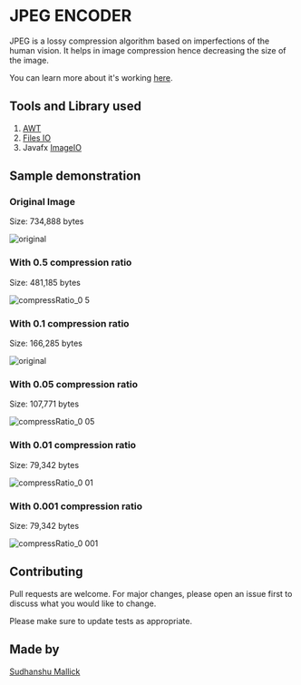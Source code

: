# JPEG ENCODER

JPEG is a lossy compression algorithm based on imperfections of the human vision. It helps in image compression hence decreasing the size of the image. 

You can learn more about it's working [here](https://www.graphicsmill.com/docs/gm5/UnderstandingofJPEGEncodingParameters.htm).

## Tools and Library used
1. [AWT](https://www.javatpoint.com/java-awt)
2. [Files IO](https://www.w3schools.com/java/java_files.asp)
3. Javafx [ImageIO](https://docs.oracle.com/javase/7/docs/api/javax/imageio/ImageIO.html)

## Sample demonstration
### Original Image
Size: 734,888 bytes

![original](https://user-images.githubusercontent.com/44547947/109645985-9a9c6000-7b7d-11eb-96ba-eccb2bd2a42a.jpeg) 

### With 0.5 compression ratio
Size: 481,185 bytes

![compressRatio_0 5](https://user-images.githubusercontent.com/44547947/109645979-97a16f80-7b7d-11eb-8323-36069171200e.jpeg)

### With 0.1 compression ratio
Size: 166,285 bytes

![original](https://user-images.githubusercontent.com/44547947/109645985-9a9c6000-7b7d-11eb-96ba-eccb2bd2a42a.jpeg) 

### With 0.05 compression ratio
Size: 107,771 bytes

![compressRatio_0 05](https://user-images.githubusercontent.com/44547947/109645974-9708d900-7b7d-11eb-985d-27c57faf29a2.jpeg)


### With 0.01 compression ratio
Size: 79,342 bytes

![compressRatio_0 01](https://user-images.githubusercontent.com/44547947/109645966-94a67f00-7b7d-11eb-9067-d4a0d93076b8.jpeg)

### With 0.001 compression ratio
Size: 79,342 bytes

![compressRatio_0 001](https://user-images.githubusercontent.com/44547947/109645962-93755200-7b7d-11eb-89fb-14a527f4b499.jpeg)

## Contributing
Pull requests are welcome. For major changes, please open an issue first to discuss what you would like to change.

Please make sure to update tests as appropriate.

## Made by
[Sudhanshu Mallick](https://github.com/sudhanshu-mallick)
